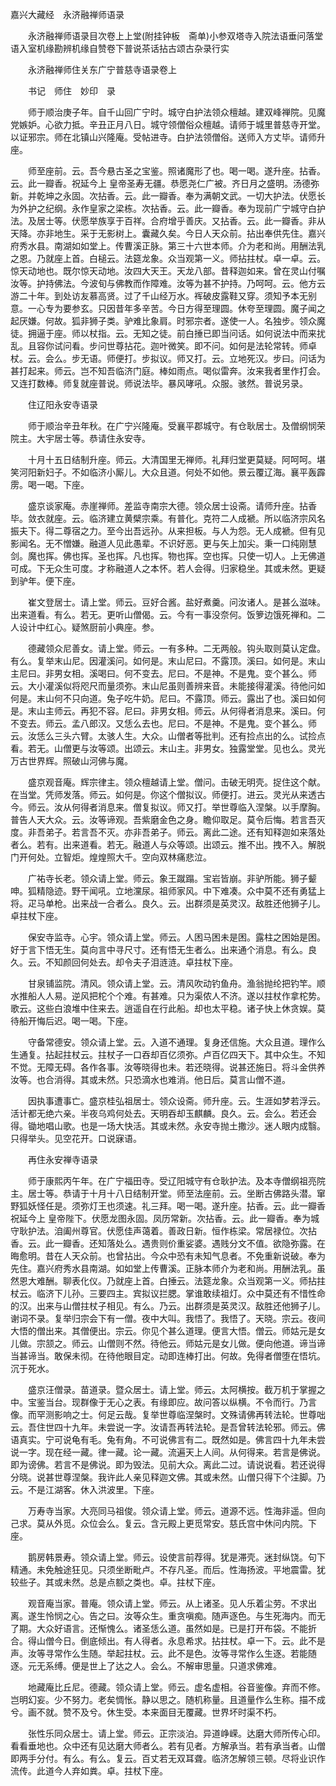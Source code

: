 <!-- { "loadSidebar": true } -->
嘉兴大藏经　永济融禅师语录


　　永济融禅师语录目次卷上上堂(附挂钟板　斋单)小参双塔寺入院法语垂问落堂语入室机缘勘辨机缘自赞卷下普说茶话拈古颂古杂录行实

　　永济融禅师住关东广宁普慈寺语录卷上

　　书记　师住　妙印　录

　　师于顺治庚子年。自千山回广宁时。城守白护法领众檀越。建双峰禅院。见魔党嫉妒。心欲力抵。辛丑正月八日。城守领僧俗众檀越。请师于城里普慈寺开堂。以证邪宗。师在北镇山兴隆庵。受帖进寺。白护法领僧俗。送师入方丈毕。请师升座。

　　师至座前。云。吾今悬古圣之宝鉴。照诸魔形了也。喝一喝。遂升座。拈香。云。此一瓣香。祝延今上
皇帝圣寿无疆。恭愿尧仁广被。齐日月之盛明。汤德弥新。并乾坤之永固。次拈香。云。此一瓣香。奉为满朝文武。一切大护法。伏愿长为外护之纪纲。永作皇家之梁栋。次拈香。云。此一瓣香。奉为现前广宁城守白护法。及居士等。伏愿举族享于百祥。合府增乎善庆。又拈香。云。此一瓣香。非从天降。亦非地生。采于无影树上。囊藏久矣。今日人天众前。拈出奉供先住。嘉兴府秀水县。南湖如如堂上。传曹溪正脉。第三十六世本师。介为老和尚。用酬法乳之恩。乃就座上首。白槌云。法筵龙象。众当观第一义。师拈拄杖。卓一卓。云。惊天动地也。既尔惊天动地。汝四大天王。天龙八部。昔释迦如来。曾在灵山付嘱汝等。护持佛法。今波旬与佛教而作障难。汝等为甚不护持。乃呵呵。云。他方云游二十年。到处访友慕高贤。过了千山经万水。裈破皮露鞋又穿。须知予本无别意。一心专为要参玄。只因昔年多辛苦。今日方得至理圆。休夸至理圆。魔子闻之起厌嫌。何故。狐非狮子类。驴难比象肩。时邪宗者。遂使一人。名独步。领众魔徒。拥逼于座。师以杖指。云。无知之徒。前白捶已即当问话。如何说法中而来扰乱。且容你试问看。步问世尊拈花。迦叶微笑。即不问。如何是法轮常转。师卓杖。云。会么。步无语。师便打。步拟议。师又打。云。立地死汉。步曰。问话为甚打起来。师云。岂不知吾临济门庭。棒如雨点。喝似雷奔。汝来我者里作打会。又连打数棒。师复就座普说。师说法毕。暴风哮吼。众服。骇然。普说另录。

　　住辽阳永安寺语录

　　师于顺治辛丑年秋。在广宁兴隆庵。受襄平郡城守。有仓耿居士。及僧纲悯荣院主。大宇居士等。恭请住永安寺。

　　十月十五日结制升座。师云。大清国里无禅师。礼拜归堂更莫疑。阿呵呵。堪笑河阳新妇子。不如临济小厮儿。大众且道。何处不如他。景云覆辽海。襄平轰霹雳。喝一喝。下座。

　　盛京谈家庵。赤崖禅师。差监寺南宗大德。领众居士设斋。请师升座。拈香毕。敛衣就座。云。临济建立黄檗宗乘。有普化。克符二人成褫。所以临济宗风名振夫下。得二尊宿之力。至今出吾远孙。从来担板。与人为怨。无人成褫。但有见影闻名。无不憎嫌。融道人见此愚辈。不识好恶。更与矢上加尖。秉一口纯刚慧剑。魔也挥。佛也挥。圣也挥。凡也挥。物也挥。空也挥。只使一切人。上无佛道可成。下无众生可度。才称融道人之本怀。若人会得。归家稳坐。其或未然。更疑到驴年。便下座。

　　崔文登居士。请上堂。师云。豆好合酱。盐好煮羹。问汝诸人。是甚么滋味。出来道看。有么。若无。更听山僧偈。云。今有一事没奈何。饭箩边饿死禅和。二人设计中红心。疑煞厨前小典座。参。

　　德藏领众尼善女。请上堂。师云。一有多种。二无两般。钩头取则莫认定盘。有么。复举末山尼。因灌溪问。如何是。末山尼曰。不露顶。溪曰。如何是。末山主尼曰。非男女相。溪喝曰。何不变去。尼曰。不是神。不是鬼。变个甚么。师云。大小灌溪似将咫尺而量须弥。末山尼虽则善辨来音。未能接得灌溪。待他问如何是。末山何不只向道。兔子吃牛奶。尼曰。不露顶。师云。露出了也。溪曰如何是。末山主师云。再犯不容。尼曰。非男女相。师云。从何得者消息来。溪曰。何不变去。师云。孟八郎汉。又恁么去也。尼曰。不是神。不是鬼。变个甚么。师云。汝恁么三头六臂。太骇人生。大众。山僧者等批判。还有捡点出的么。试捡点看。若无。山僧更与汝等颂。出颂云。末山主。非男女。独露堂堂。见也么。灵光万古世界辉。照破山河佛与魔。

　　盛京观音庵。辉宗律主。领众檀越请上堂。僧问。击破无明壳。捉住这个献。在当堂。凭师发落。师云。如何是。你这个僧拟议。师便打。进云。灵光从来透古今。师云。汝从何得者消息来。僧复拟议。师又打。举世尊临入涅槃。以手摩胸。普告人天大众。云。汝等谛观。吾紫磨金色之身。瞻仰取足。莫令后悔。若言吾灭度。非吾弟子。若言吾不灭。亦非吾弟子。师云。离此二途。还有知释迦如来落处者么。若有。出来道看。若无。融道人与众等颂。出颂云。推不出。拽不入。解脱门开何处。立智炬。煌煌照大千。空向双林痛悲泣。

　　广祐寺长老。领众请上堂。师云。象王蹴蹋。宝岩皆崩。非驴所能。狮子颦呻。狐精隐迹。野干闻吼。立地灙尿。祖师家风。中下难凑。众中莫不还有勇猛上将。疋马单枪。出来战一合者么。良久。云。出群须是英灵汉。敌胜还他狮子儿。卓拄杖下座。

　　保安寺监寺。心宇。领众请上堂。师云。人困马困未是困。露柱之困始是困。好于言下悟无生。莫向言中寻尺寸。还有悟无生者么。出来通个消息。有么。良久。云。不知颜回何处去。却令夫子泪涟涟。卓拄杖下座。

　　甘泉铺监院。清风。领众请上堂。云。清风吹动钓鱼舟。渔翁抛纶把钓竿。顺水推船人人易。逆风把柁个个难。有甚难。只为渠侬人不济。遂以拄杖作拿柁势。歌云。这些白浪堆中住来去。逍遥自在行此船。却也太平稳。诸子快上休贪娱。莫待船开悔后迟。喝一喝。下座。

　　守备常德安。领众请上堂。云。入道不通理。复身还信施。大众且道。理作么生通复。拈起拄杖云。拄杖子一口吞却百亿须弥。卢百亿四天下。其中众生。不知不觉。无障无碍。各作各事。汝等晓得也未。若还晓得。说甚还施日。将斗金供养汝等。也合消得。其或未然。只恐滴水也难消。他日后。莫言山僧不道。

　　因执事遭事亡。盛京桂弘祖居士。领众设斋。师升座。云。生涯如梦若浮云。活计都无绝六亲。半夜乌鸡何处去。天明吞却玉麒麟。良久。云。会么。若还会得。锄地唱山歌。也是一场大快活。其或未然。永安寺抛土撒沙。迷人眼内成翳。只得举头。见空花开。口说寐语。

　　再住永安禅寺语录

　　师于康熙丙午年。在广宁福田寺。受辽阳城守有仓耿护法。及本寺僧纲祖亮院主。居士等。恭请于十月十八日结制开堂。师至法座前。云。坐断古佛路头潜。窜野狐妖怪任是。须弥灯王也须速。礼三拜。喝一喝。遂升座。拈香。云。此一瓣香祝延今上
皇帝陛下。伏愿龙图永固。凤历常新。次拈香。云。此一瓣香。奉为城守耿护法。洎阖州尊官。伏愿佳声蔼着。善政日新。恒作栋梁。常居禄位。次拈香。云。此一瓣香。还知落处么。遇贵则价重娑婆。遇贱分文不值。欲隐弥露。在晦愈明。昔在人天众前。也曾拈出。今众中恐有未知气息者。不免重新说破。奉为先住。嘉兴府秀水县南湖。如如堂上传曹溪。正脉本师介为老和尚。用酬法乳。虽然恩大难酬。聊表化仪。乃就座上首。白捶云。法筵龙象。众当观第一义。师拈拄杖云。临济下儿孙。三要四主。宾拟议拦腮。掌谁敢续祖灯。众中莫还有不惜性命的汉。出来与山僧拄杖子相见。有么。乃云。出群须是英灵汉。敌胜还他狮子儿。谢词不录。复举归宗会下有一僧。夜中大叫。我悟了。我悟了。天晓。宗云。夜间大悟的僧出来。其僧便出。宗云。你见个甚么道理。便言大悟。僧云。师姑元是女儿做。宗颔之。师云。山僧则不然。待他云。师姑元是女儿做。便向他道。谛当谛当甚谛当。敢保未彻。在待他眼目定。动即连棒打出。何故。免得者僧堕在悟坑。沉于死水。

　　盛京汪僧录。苗道录。暨众居士。请上堂。师云。太阿横按。截万机于掌握之中。宝鉴当台。现群像于无心之表。有缘即应。故问答以纵横。不令而行。乃言像。而罕测影响之士。何足云哉。复举世尊临涅槃时。文殊请佛再转法轮。世尊咄云。吾住世四十九年。未尝说一字。汝请吾再转法轮。是吾曾转法轮邪。师云。佛语真实。宁可说龟有毛。兔有角。不可说佛言有二。既然如是。佛言四十九年未尝说一字。现在经一藏。律一藏。论一藏。流遍天上人间。从何得来。若言是佛说。即为谤佛。若言不是佛说。即为毁法。见前大众。离此二过。请说说看。若还说得分晓。说甚世尊涅槃。我许此人亲见释迦文佛。其或未然。山僧只得下个注脚。乃云。不是江湖客。休入洪波里。下座。

　　万寿寺当家。大亮同马祖俊。领众请上堂。师云。道源不远。性海非遥。但向己求。莫从外觅。众位会么。复云。含元殿上更觅常安。慈氏宫中休问内院。下座。

　　鹅房韩景寿。领众请上堂。师云。设使言前荐得。犹是滞壳。迷封纵饶。句下精通。未免触途狂见。只须坐断毗卢。不存凡圣。而后。性海扬波。平地震雷。犹较些子。其或未然。总是点额之类也。卓。拄杖下座。

　　观音庵当家。普庵。领众请上堂。师云。从上诸圣。见人乐着尘劳。不求出离。遂生怜悯之心。告之曰。汝等众生。重贪嗔痴。随声逐色。与生死海内。而无了期。大众好语言。还惭愧么。诸圣恁么道。虽然如是。已是打开布袋。不能折合。得山僧今日。倒底倾出。有人得者。永息希求。拈拄杖。卓一下。云。此不是声。汝等寻常作么生随。举起拄杖。云。此不是色。汝等寻常作么生逐。若能随逐。元无系缚。便是世上了达之人。会么。不解审思量。只道求佛难。

　　地藏庵比丘尼。德藏。领众请上堂。师云。虚名虚相。谷音鉴像。弃而不修。岂明幻妄。少不努力。老矣惆怅。静以思之。随机称量。且道量作么生称。描不成兮。画不就。赞不及兮。休生受。本来面目无覆藏。世界坏时渠不朽。

　　张性乐同众居士。请上堂。师云。正宗淡泊。异道峥嵘。达磨大师所传心印。看看垂地也。众中还有见达磨大师者么。若有见者。方解承当。若有承当者。山僧即两手分付。有么。有么。复云。百丈若无双耳聋。临济怎解领三顿。尽将业识作流传。此道今人弃如粪。卓。拄杖下座。

